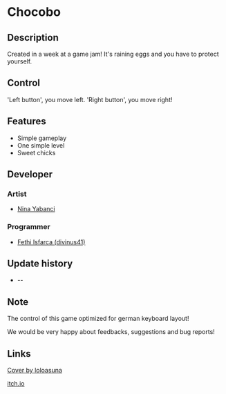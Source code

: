 # Chocobo

## Description

Created in a week at a game jam! It's raining eggs and you have to protect yourself.

## Control

'Left button', you move left. 'Right button', you move right!

## Features

* Simple gameplay
* One simple level
* Sweet chicks

## Developer

### Artist

* [Nina Yabanci](https://www.artstation.com/ninya92)

### Programmer

* [Fethi Isfarca (divinus41)](https://twitter.com/divinus41)

## Update history

* --

## Note

The control of this game optimized for german keyboard layout!

We would be very happy about feedbacks, suggestions and bug reports!

## Links

[Cover by loloasuna](https://loloasuna.deviantart.com/)

[itch.io](https://divinus41.itch.io/chocobo)